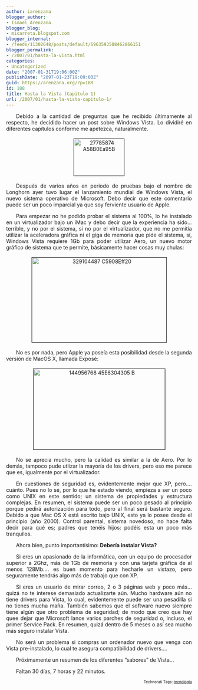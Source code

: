 ```yaml
---
author: iarenzana
blogger_author:
- Ismael Arenzana
blogger_blog:
- micarreta.blogspot.com
blogger_internal:
- /feeds/11302648/posts/default/6963593508462866151
blogger_permalink:
- /2007/01/hasta-la-vista.html
categories:
- Uncategorized
date: "2007-01-31T19:06:00Z"
publishDate: "2097-01-23T19:09:00Z"
guid: https://arenzana.org/?p=188
id: 188
title: Hasta la Vista (Capitulo 1)
url: /2007/01/hasta-la-vista-capitulo-1/
---
```

<p style="text-align:justify;text-indent:20pt;">
  Debido a la cantidad de preguntas que he recibido últimamente al respecto, he decidido hacer un post sobre Windows Vista. Lo dividiré en diferentes capítulos conforme me apetezca, naturalmente.
</p>

<p style="text-align:center;">
  <a href="http://farm1.static.flickr.com/21/27785874_a58b0ea95b.jpg"><img loading="lazy" src="http://farm1.static.flickr.com/21/27785874_a58b0ea95b.jpg" height="100" width="136" border="1" hspace="4" vspace="4" alt="27785874 A58B0Ea95B" /></a>
</p>

<p style="text-align:justify;text-indent:20pt;">
  Después de varios años en periodo de pruebas bajo el nombre de Longhorn ayer tuvo lugar el lanzamiento mundial de Windows Vista, el nuevo sistema operativo de Microsoft. Debo decir que este comentario puede ser un poco imparcial ya que soy ferviente usuario de Apple.
</p>

<p style="text-align:justify;text-indent:20pt;">
  Para empezar no he podido probar el sistema al 100%, lo he instalado en un virtualizador bajo un iMac y debo decir que la experiencia ha sido&#8230; terrible, y no por el sistema, si no por el virtualizador, que no me permitía utilizar la aceleradora gráfica ni el giga de memoria que pide el sistema, sí, Windows Vista requiere 1Gb para poder utilizar Aero, un nuevo motor gráfico de sistema que te permite, básicamente hacer cosas muy chulas:
</p>

<p style="text-align:center;">
  <a href="http://farm1.static.flickr.com/130/329104487_c5908eff20.jpg"><img loading="lazy" src="http://farm1.static.flickr.com/130/329104487_c5908eff20.jpg" height="230" width="365" border="1" hspace="4" vspace="4" alt="329104487 C5908Eff20" /></a>
</p>

<p style="text-align:justify;text-indent:20pt;">
  No es por nada, pero Apple ya poseía esta posibilidad desde la segunda versión de MacOS X, llamada Exposé:
</p>

<p style="text-align:center;">
  <a href="http://farm1.static.flickr.com/51/144956768_45e6304305_b.jpg"><img loading="lazy" src="http://farm1.static.flickr.com/51/144956768_45e6304305_b.jpg" height="219" width="357" border="1" hspace="4" vspace="4" alt="144956768 45E6304305 B" /></a>
</p>

<p style="text-align:justify;text-indent:20pt;">
  No se aprecia mucho, pero la calidad es similar a la de Aero. Por lo demás, tampoco pude utlizar la mayoría de los drivers, pero eso me parece que es, igualmente por el virtualizador.
</p>

<p style="text-align:justify;text-indent:20pt;">
  En cuestiones de seguridad es, evidentemente mejor que XP, pero&#8230;. cuánto. Pues no lo sé, por lo que he estado viendo, empieza a ser un poco como UNIX en este sentido; un sistema de propiedades y estructura complejas. En resumen, el sistema puede ser un poco pesado al principio porque pedirá autorización para todo, pero al final será bastante seguro. Debido a que Mac OS X está escrito bajo UNIX, esto ya lo posee desde el principio (año 2000). Control parental, sistema novedoso, no hace falta decir para qué es; padres que tenéis hijos: podéis esta un poco más tranquilos.
</p>

<p style="text-align:justify;text-indent:20pt;">
  Ahora bien, punto importantísimo: <strong>Debería instalar Vista?</strong>
</p>

<p style="text-align:justify;text-indent:20pt;">
  Si eres un apasionado de la informática, con un equipo de procesador superior a 2Ghz, más de 1Gb de memoria y con una tarjeta gráfica de al menos 128Mb&#8230;. es buen momento para hecharle un vistazo, pero seguramente tendrás algo más de trabajo que con XP.
</p>

<p style="text-align:justify;text-indent:20pt;">
  Si eres un usuario de mirar correo, 2 o 3 páginas web y poco más&#8230; quizá no te interese demasiado actualizarte aún. Mucho hardware aún no tiene drivers para Vista, lo cual, evidentemente puede ser una pesadilla si no tienes mucha maña. También sabemos que el software nuevo siempre tiene algún que otro problema de seguridad; de modo que creo que hay quee dejar que Microsoft lance varios parches de seguridad o, incluso, el primer Service Pack. En resumen, quizá dentro de 5 meses o así sea mucho más seguro instalar Vista.
</p>

<p style="text-align:justify;text-indent:20pt;">
  No será un problema si compras un ordenador nuevo que venga con Vista pre-instalado, lo cual te asegura compatibilidad de drivers&#8230;.
</p>

<p style="text-align:justify;text-indent:20pt;">
  Próximamente un resumen de los diferentes &#8220;sabores&#8221; de Vista&#8230;
</p>

<p style="text-align:justify;text-indent:20pt;">
  Faltan 30 días, 7 horas y 22 minutos.
</p>

<!-- technorati tags start -->

<p style="text-align:right;font-size:10px;">
  Technorati Tags: <a href="http://www.technorati.com/tag/tecnologia" rel="tag">tecnologia</a>
</p>

<!-- technorati tags end -->
